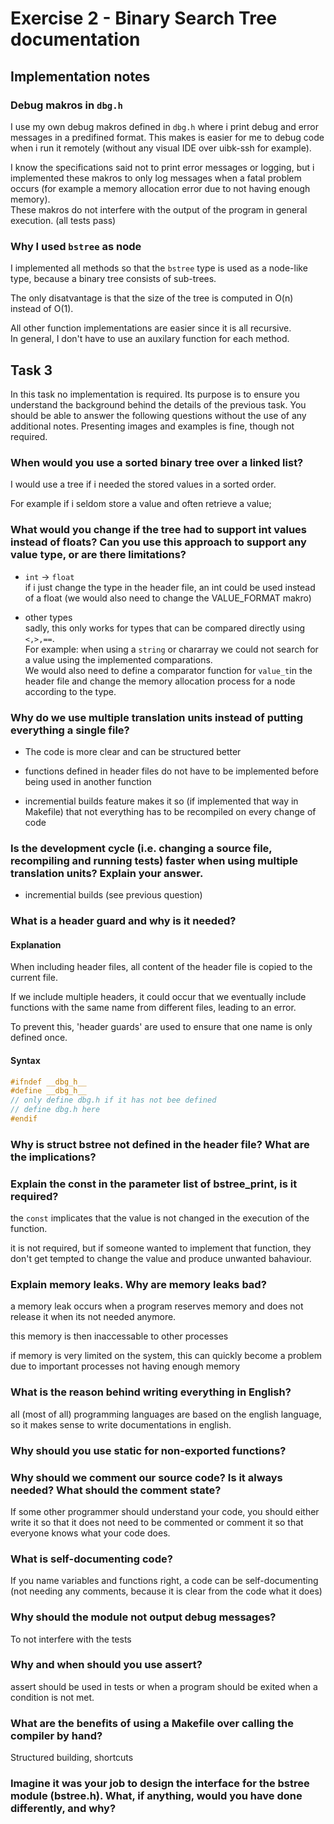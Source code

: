 # Exercise 2 - Binary Search Tree documentation

## Implementation notes

### Debug makros in `dbg.h`

I use my own debug makros defined in `dbg.h` where i print debug and error messages in a predifined format.
This makes is easier for me to debug code when i run it remotely (without any visual IDE over uibk-ssh for example).

I know the specifications said not to print error messages or logging, but i implemented these makros to only log messages when a fatal problem occurs (for example a memory allocation error due to not having enough memory).  
These makros do not interfere with the output of the program in general execution. (all tests pass)

### Why I used `bstree` as node

I implemented all methods so that the `bstree` type is used as a node-like type, because a binary tree consists of sub-trees.

The only disatvantage is that the size of the tree is computed in O(n) instead of O(1).

All other function implementations are easier since it is all recursive.  
In general, I don't have to use an auxilary function for each method.

## Task 3

In this task no implementation is required. Its purpose is to ensure you understand the background behind the details of the previous task. You should be able to answer the following questions without the use of any additional notes. Presenting images and examples is fine, though not required.

### When would you use a sorted binary tree over a linked list?

I would use a tree if i needed the stored values in a sorted order.

For example if i seldom store a value and often retrieve a value;

### What would you change if the tree had to support int values instead of floats? Can you use this approach to support any value type, or are there limitations?

- `int` -> `float`  
if i just change the type in the header file, an int could be used instead of a float (we would also need to change the VALUE_FORMAT makro)

- other types  
sadly, this only works for types that can be compared directly using `<,>,==`.  
For example: when using a `string` or chararray we could not search for a value using the implemented comparations.  
We would also need to define a comparator function for `value_t`in the header file and change the memory allocation process for a node according to the type. 

### Why do we use multiple translation units instead of putting everything a single file?

- The code is more clear and can be structured better

- functions defined in header files do not have to be implemented before being used in another function

- incremential builds feature makes it so (if implemented that way in Makefile) that not everything has to be recompiled on every change of code

### Is the development cycle (i.e. changing a source file, recompiling and running tests) faster when using multiple translation units? Explain your answer.

- incremential builds (see previous question)

### What is a header guard and why is it needed?

#### Explanation

When including header files, all content of the header file is copied to the current file.

If we include multiple headers, it could occur that we eventually include functions with the same name from different files, leading to an error.

To prevent this, 'header guards' are used to ensure that one name is only defined once. 

#### Syntax

```c
#ifndef __dbg_h__
#define __dbg_h__
// only define dbg.h if it has not bee defined
// define dbg.h here
#endif
```

### Why is struct bstree not defined in the header file? What are the implications?



### Explain the const in the parameter list of bstree_print, is it required?

the `const` implicates that the value is not changed in the execution of the function.

it is not required, but if someone wanted to implement that function, they don't get tempted to change the value and produce unwanted bahaviour.

### Explain memory leaks. Why are memory leaks bad?

a memory leak occurs when a program reserves memory and does not release it when its not needed anymore.

this memory is then inaccessable to other processes

if memory is very limited on the system, this can quickly become a problem due to important processes not having enough memory 

### What is the reason behind writing everything in English?

all (most of all) programming languages are based on the english language, so it makes sense to write documentations in english.

### Why should you use static for non-exported functions?

### Why should we comment our source code? Is it always needed? What should the comment state? 

If some other programmer should understand your code, you should either write it so that it does not need to be commented or comment it so that everyone knows what your code does.

### What is self-documenting code?

If you name variables and functions right, a code can be self-documenting (not needing any comments, because it is clear from the code what it does) 

### Why should the module not output debug messages?

To not interfere with the tests

### Why and when should you use assert?

assert should be used in tests or when a program should be exited when a condition is not met.

### What are the benefits of using a Makefile over calling the compiler by hand?

Structured building, shortcuts

### Imagine it was your job to design the interface for the bstree module (bstree.h). What, if anything, would you have done differently, and why?


